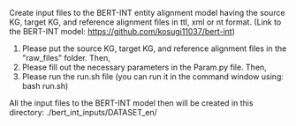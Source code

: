 Create input files to the BERT-INT entity alignment model having the source KG, target KG, and reference alignment files in ttl, xml or nt format.
(Link to the BERT-INT model: https://github.com/kosugi11037/bert-int)

1. Please put the source KG, target KG, and reference alignment files in the "raw_files" folder. Then,
2. Please fill out the necessary parameters in the Param.py file. Then,
3. Please run the run.sh file (you can run it in the command window using: bash run.sh) 

All the input files to the BERT-INT model then will be created in this directory: ./bert_int_inputs/DATASET_en/

